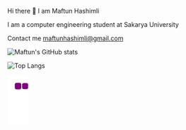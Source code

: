 Hi there 👋
I am Maftun Hashimli

I am a computer engineering student at Sakarya University

Contact me
maftunhashimli@gmail.com


![Maftun's GitHub stats](https://github-readme-stats.vercel.app/api?username=MeftunH&show_icons=true&theme=radical)

![Top Langs](https://github-readme-stats.vercel.app/api/top-langs/?username=MeftunH&show_icons=true&theme=radical)

![snake gif](https://github.com/MeftunH/MeftunH/blob/output/github-contribution-grid-snake.gif)

